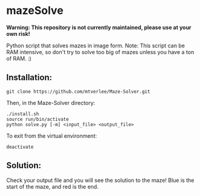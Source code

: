 # mazeSolve

**Warning: This repository is not currently maintained, please use at your own risk!**

Python script that solves mazes in image form. Note: This script can be RAM intensive, so don't try to solve too big of mazes unless you have a ton of RAM. :)

## Installation:
```
git clone https://github.com/mtverlee/Maze-Solver.git
```

Then, in the Maze-Solver directory:
```
./install.sh
source run/bin/activate
python solve.py [-m] <input_file> <output_file>
```

To exit from the virtual environment:
```
deactivate
```

## Solution:
Check your output file and you will see the solution to the maze!
Blue is the start of the maze, and red is the end.
